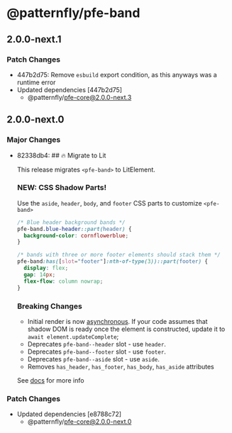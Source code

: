 # @patternfly/pfe-band

## 2.0.0-next.1

### Patch Changes

- 447b2d75: Remove `esbuild` export condition, as this anyways was a runtime error
- Updated dependencies [447b2d75]
  - @patternfly/pfe-core@2.0.0-next.3

## 2.0.0-next.0

### Major Changes

- 82338db4: ## 🔥 Migrate to Lit

  This release migrates `<pfe-band>` to LitElement.

  ### NEW: CSS Shadow Parts!

  Use the `aside`, `header`, `body`, and `footer` CSS parts to customize `<pfe-band>`

  ```css
  /* Blue header background bands */
  pfe-band.blue-header::part(header) {
    background-color: cornflowerblue;
  }

  /* bands with three or more footer elements should stack them */
  pfe-band:has([slot="footer"]:nth-of-type(3))::part(footer) {
    display: flex;
    gap: 14px;
    flex-flow: column nowrap;
  }
  ```

  ### Breaking Changes

  - Initial render is now [asynchronous](https://lit.dev/docs/components/lifecycle/#reactive-update-cycle).
    If your code assumes that shadow DOM is ready once the element is constructed, update it to `await element.updateComplete`;
  - Deprecates `pfe-band--header` slot - use `header`.
  - Deprecates `pfe-band--footer` slot - use `footer`.
  - Deprecates `pfe-band--aside` slot - use `aside`.
  - Removes `has_header`, `has_footer`, `has_body`, `has_aside` attributes

  See [docs](https://patternflyelements.org/components/band/) for more info

### Patch Changes

- Updated dependencies [e8788c72]
  - @patternfly/pfe-core@2.0.0-next.0
